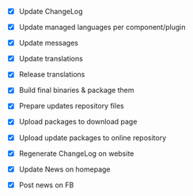 - [x] Update ChangeLog
- [x] Update managed languages per component/plugin
- [x] Update messages
- [x] Update translations
- [x] Release translations
- [x] Build final binaries & package them
- [x] Prepare updates repository files
- [x] Upload packages to download page
- [x] Upload update packages to online repository
- [x] Regenerate ChangeLog on website
- [x] Update News on homepage
- [x] Post news on FB


